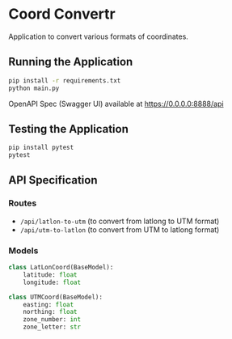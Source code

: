 # Coord Convertr
Application to convert various formats of coordinates.


## Running the Application
```bash
pip install -r requirements.txt
python main.py
```

OpenAPI Spec (Swagger UI) available at https://0.0.0.0:8888/api

## Testing the Application
```bash
pip install pytest
pytest
```

## API Specification
### Routes
- `/api/latlon-to-utm` (to convert from latlong to UTM format)
- `/api/utm-to-latlon` (to convert from UTM to latlong format)

### Models

```python
class LatLonCoord(BaseModel):
    latitude: float
    longitude: float

class UTMCoord(BaseModel):
    easting: float
    northing: float
    zone_number: int
    zone_letter: str
```

